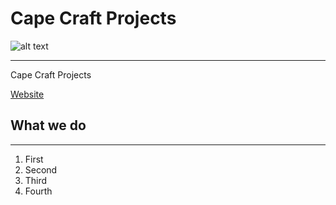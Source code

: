 # Cape Craft Projects
![alt text](https://durbanvilledistillery.com/images/CCLogo.png)
________________________________________________________________

Cape Craft Projects

[Website](https://www.markdownguide.org)

## What we do
_______________________________________________

1. First
2. Second
3. Third
4. Fourth

[^1]: This is the footnote.


